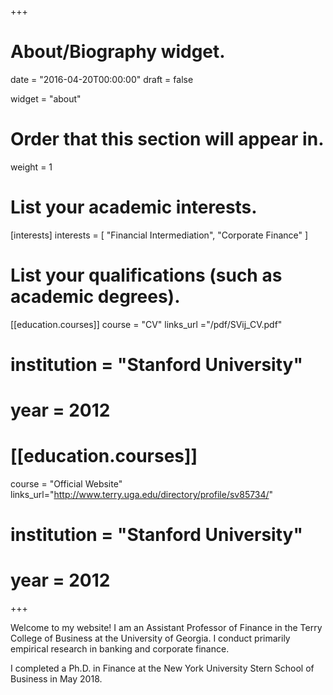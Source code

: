 +++
# About/Biography widget.

date = "2016-04-20T00:00:00"
draft = false

widget = "about"

# Order that this section will appear in.
weight = 1

# List your academic interests.
[interests]
  interests = [
    "Financial Intermediation",
    "Corporate Finance"
  ]

# List your qualifications (such as academic degrees).
[[education.courses]]
 course = "CV"
 links_url ="/pdf/SVij_CV.pdf"
# institution = "Stanford University"
# year = 2012

# [[education.courses]]
 course = "Official Website"
 links_url="http://www.terry.uga.edu/directory/profile/sv85734/"
# institution = "Stanford University"
# year = 2012

 
+++


Welcome to my website! I am an Assistant Professor of Finance in the Terry College of Business at the University of Georgia. I conduct primarily empirical research in banking and corporate finance. 

I completed a Ph.D. in Finance at the New York University Stern School of Business in May 2018.

<!-- I'll be joining the [Department of Finance](http://www.terry.uga.edu/academics/offices/finance) in the [Terry College of Business]
(http://www.terry.uga.edu/) at the [University of Georgia](http://www.uga.edu/) as an Assistant Professor in August 2018.
 -->